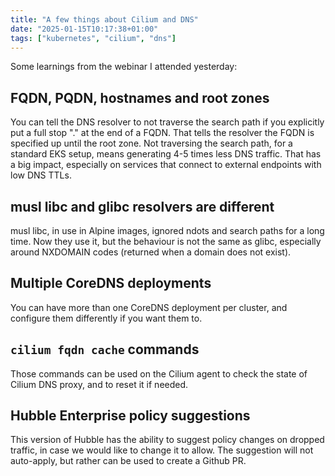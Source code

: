 ```yaml
---
title: "A few things about Cilium and DNS"
date: "2025-01-15T10:17:38+01:00"
tags: ["kubernetes", "cilium", "dns"]
---
```


Some learnings from the webinar I attended yesterday:

FQDN, PQDN, hostnames and root zones
---

You can tell the DNS resolver to not traverse the search path if you explicitly put a full stop "." at the end of a FQDN. That tells the resolver the FQDN is specified up until the root zone. Not traversing the search path, for a standard EKS setup, means generating 4-5 times less DNS traffic. That has a big impact, especially on services that connect to external endpoints with low DNS TTLs.

musl libc and glibc resolvers are different
---

musl libc, in use in Alpine images, ignored ndots and search paths for a long time. Now they use it, but the behaviour is not the same as glibc, especially around NXDOMAIN codes (returned when a domain does not exist).


Multiple CoreDNS deployments
---

You can have more than one CoreDNS deployment per cluster, and configure them differently if you want them to.


`cilium fqdn cache` commands
---

Those commands can be used on the Cilium agent to check the state of Cilium DNS proxy, and to reset it if needed.


Hubble Enterprise policy suggestions
---

This version of Hubble has the ability to suggest policy changes on dropped traffic, in case we would like to change it to allow. The suggestion will not auto-apply, but rather can be used to create a Github PR.

